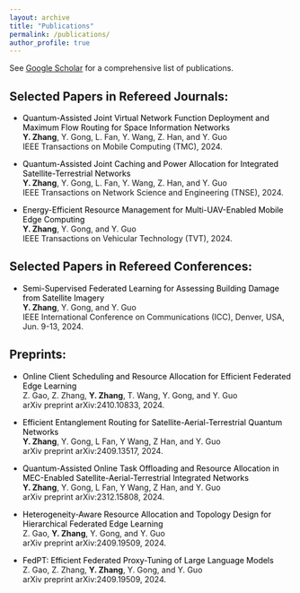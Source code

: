 ```yaml
---
layout: archive
title: "Publications"
permalink: /publications/
author_profile: true
---
```


See [Google Scholar](https://scholar.google.com/citations?hl=en&user=p6z9Id4AAAAJ) for a comprehensive list of publications.


Selected Papers in Refereed Journals:
------
- <span style="color: black;"> Quantum-Assisted Joint Virtual Network Function Deployment and Maximum Flow Routing for Space Information Networks </span>  
  __Y. Zhang__, Y. Gong, L. Fan, Y. Wang, Z. Han, and Y. Guo  
  IEEE Transactions on Mobile Computing (TMC), 2024.

- <span style="color: black;"> Quantum-Assisted Joint Caching and Power Allocation for Integrated Satellite-Terrestrial Networks </span>  
  __Y. Zhang__, Y. Gong, L. Fan, Y. Wang, Z. Han, and Y. Guo  
  IEEE Transactions on Network Science and Engineering (TNSE), 2024.

- <span style="color: black;"> Energy-Efficient Resource Management for Multi-UAV-Enabled Mobile Edge Computing </span>  
  __Y. Zhang__, Y. Gong, and Y. Guo  
  IEEE Transactions on Vehicular Technology (TVT), 2024.



Selected Papers in Refereed Conferences:
------

- <span style="color: black;"> Semi-Supervised Federated Learning for Assessing Building Damage from Satellite Imagery </span>  
  __Y. Zhang__, Y. Gong, and Y. Guo   
IEEE International Conference on Communications (ICC), Denver, USA, Jun. 9-13, 2024.



Preprints:
------
- <span style="color: black;"> Online Client Scheduling and Resource Allocation for Efficient Federated Edge Learning </span>  
  Z. Gao, Z. Zhang, __Y. Zhang__, T. Wang, Y. Gong, and Y. Guo  
  arXiv preprint arXiv:2410.10833, 2024.
  
- <span style="color: black;"> Efficient Entanglement Routing for Satellite-Aerial-Terrestrial Quantum Networks </span>  
  __Y. Zhang__, Y. Gong, L Fan, Y Wang, Z Han, and Y. Guo  
arXiv preprint 	arXiv:2409.13517, 2024.

- <span style="color: black;"> Quantum-Assisted Online Task Offloading and Resource Allocation in MEC-Enabled Satellite-Aerial-Terrestrial Integrated Networks </span>  
  __Y. Zhang__, Y. Gong, L Fan, Y Wang, Z Han, and Y. Guo  
  arXiv preprint arXiv:2312.15808, 2024.

- <span style="color: black;"> Heterogeneity-Aware Resource Allocation and Topology Design for Hierarchical Federated Edge Learning </span>  
  Z. Gao, __Y. Zhang__, Y. Gong, and Y. Guo  
  arXiv preprint arXiv:2409.19509, 2024.

- <span style="color: black;"> FedPT: Efficient Federated Proxy-Tuning of Large Language Models </span>  
  Z. Gao, Z. Zhang, __Y. Zhang__, Y. Gong, and Y. Guo  
  arXiv preprint arXiv:2409.19509, 2024.
